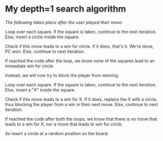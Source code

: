 # My depth=1 search algorithm

*The following takes place after the user played their move.*

Loop over each square. If the square is taken, continue to the next iteration.
Else, insert a circle inside the square.

Check if this move leads to a win for circle.
If it does, that's it. We're done, PC won.
Else, continue to next iteration.

If reached the code after the loop, we know none of the squares lead to an immediate win for circle.

Instead, we will now try to block the player from winning.

Loop over each square. If the square is taken, continue to the next iteration.
Else, insert a "X" inside the square.

Check if this move leads to a win for X.
If it does, replace the X with a circle, thus blocking the player from a win in their next move.
Else, continue to next iteration.

If reached the code after both the loops, we know that there is no move that leads to a win for X, nor a move that leads to win for circle.

So insert a circle at a random position on the board.
